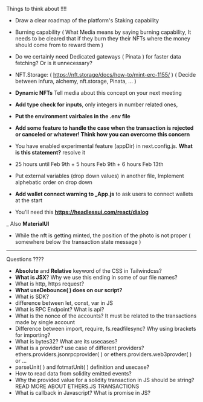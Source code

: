 Things to think about !!!! 

- Draw a clear roadmap of the platform's Staking capability

- Burning capability ( What Media means by saying burning capability, It needs to be cleared that if they burn they their NFTs where the money should come from to reward them )

- Do we certainly need Dedicated gateways ( Pinata ) for faster data fetching? Or is it unnecessary?

- NFT.Storage: ( https://nft.storage/docs/how-to/mint-erc-1155/ ) ( Decide between infura, alchemy, nft.storage, Pinata, ... )

- **Dynamic NFTs** Tell media about this concept on your next meeting

- **Add type check for inputs**, only integers in number related ones,

- **Put the environment vairbales in the .env file**

- **Add some feature to handle the case when the transaction is rejected or canceled or whatever! Think how you can overcome this concern**

- You have enabled experimental feature (appDir) in next.config.js. **What is this statement?** resolve it

- 25 hours until Feb 9th + 5 hours Feb 9th + 6 hours Feb 13th

- Put external variables (drop down values) in another file, Implement alphebatic order on drop down

- **Add wallet connect warning to _App.js** to ask users to connect wallets at the start

- You'll need this **https://headlessui.com/react/dialog**

_ Also **MaterialUI**

- While the nft is getting minted, the position of the photo is not proper ( somewhere below the transaction state message ) 

************************************************

Questions ???? 

- **Absolute** and **Relative** keyword of the CSS in Tailwindcss?
- **What is JSX**? Why we use this ending in some of our file names?
- What is http, https request?
- **What useDebounce( ) does on our script?**
- What is SDK?
- difference between let, const, var in JS
- What is RPC Endpoint? What is api?
- What is the nonce of the accounts? It must be related to the transactions made by single account
- Difference between import, require, fs.readfilesync? Why using brackets for importing?
- What is bytes32? What are its usecases?
- What is a provider? use case of different providers? ethers.providers.jsonrpcprovider( ) or ethers.providers.web3provder( ) or ...
- parseUnit( ) and fotmatUnit( ) definition and usecase?
- How to read data from solidity emitted events?
- Why the provided value for a solidity transaction in JS should be string? READ MORE ABOUT ETHERS.JS TRANSACTIONS
- What is callback in Javascript? What is promise in JS?

